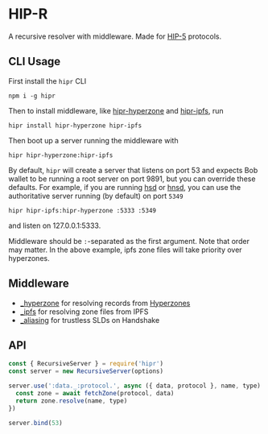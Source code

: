 # HIP-R

A recursive resolver with middleware. Made for [HIP-5](https://github.com/handshake-org/HIPs/blob/master/HIP-0005.md) protocols.

## CLI Usage

First install the `hipr` CLI

```
npm i -g hipr
```

Then to install middleware, like [hipr-hyperzone](https://github.com/lukeburns/hipr-hyperzone) and [hipr-ipfs](https://github.com/lukeburns/hipr-ipfs), run
```
hipr install hipr-hyperzone hipr-ipfs
```
Then boot up a server running the middleware with

```
hipr hipr-hyperzone:hipr-ipfs
```

By default, `hipr` will create a server that listens on port 53 and expects Bob wallet to be running a root server on port 9891, but you can override these defaults. For example, if you are running [hsd](https://github.com/handshake-org/hsd) or [hnsd](https://github.com/handshake-org/hnsd), you can use the authoritative server running (by default) on port `5349`
```
hipr hipr-ipfs:hipr-hyperzone :5333 :5349
```
and listen on 127.0.0.1:5333.

Middleware should be `:`-separated as the first argument. Note that order may matter. In the above example, ipfs zone files will take priority over hyperzones.

## Middleware

- [_hyperzone](https://github.com/lukeburns/hipr-hyperzone) for resolving records from [Hyperzones](https://github.com/lukeburns/hyperzone)
- [_ipfs](https://github.com/lukeburns/hipr-ipfs) for resolving zone files from IPFS
- [_aliasing](https://github.com/lukeburns/hipr-aliasing) for trustless SLDs on Handshake

## API

```js
const { RecursiveServer } = require('hipr') 
const server = new RecursiveServer(options)

server.use(':data._:protocol.', async ({ data, protocol }, name, type) => {
  const zone = await fetchZone(protocol, data)
  return zone.resolve(name, type)
})

server.bind(53)
```
